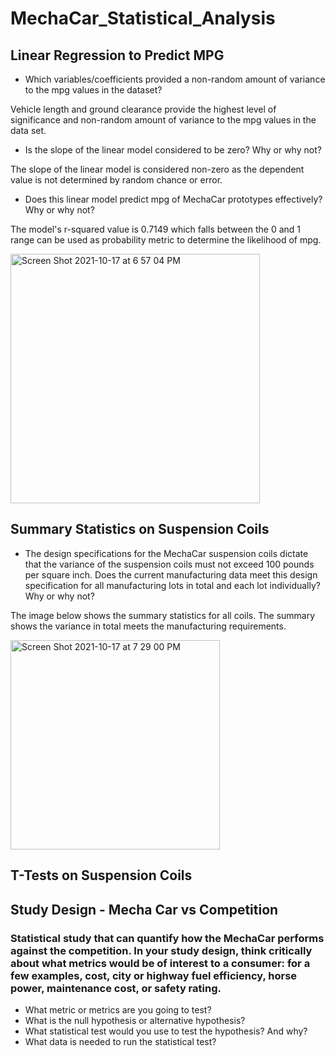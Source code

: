 # MechaCar_Statistical_Analysis

## Linear Regression to Predict MPG

* Which variables/coefficients provided a non-random amount of variance to the mpg values in the dataset?

Vehicle length and ground clearance provide the highest level of significance and non-random amount of      variance to the mpg values in the data set.

* Is the slope of the linear model considered to be zero? Why or why not?

The slope of the linear model is considered non-zero as the dependent value is not determined by random chance or error.

* Does this linear model predict mpg of MechaCar prototypes effectively? Why or why not?

The model's r-squared value is 0.7149 which falls between the 0 and 1 range can be used as probability metric to determine the likelihood of mpg.

<img width="399" alt="Screen Shot 2021-10-17 at 6 57 04 PM" src="https://user-images.githubusercontent.com/86746735/137649704-18fa14c9-9587-4232-b298-53292c61c44f.png">

## Summary Statistics on Suspension Coils

* The design specifications for the MechaCar suspension coils dictate that the variance of the suspension coils must not exceed 100 pounds per square inch. Does the current manufacturing data meet this design specification for all manufacturing lots in total and each lot individually? Why or why not?

The image below shows the summary statistics for all coils. The summary shows the variance in total meets the manufacturing requirements.

<img width="335" alt="Screen Shot 2021-10-17 at 7 29 00 PM" src="https://user-images.githubusercontent.com/86746735/137650752-fa27b32f-f5c7-4edf-a9ae-d70aab1dda3c.png">

## T-Tests on Suspension Coils

## Study Design - Mecha Car vs Competition

### Statistical study that can quantify how the MechaCar performs against the competition. In your study design, think critically about what metrics would be of interest to a consumer: for a few examples, cost, city or highway fuel efficiency, horse power, maintenance cost, or safety rating.

* What metric or metrics are you going to test?
* What is the null hypothesis or alternative hypothesis?
* What statistical test would you use to test the hypothesis? And why?
* What data is needed to run the statistical test?
